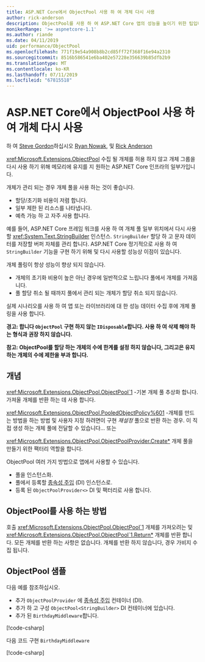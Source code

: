 ```yaml
---
title: ASP.NET Core에서 ObjectPool 사용 하 여 개체 다시 사용
author: rick-anderson
description: ObjectPool를 사용 하 여 ASP.NET Core 앱의 성능을 높이기 위한 팁입니다.
monikerRange: '>= aspnetcore-1.1'
ms.author: riande
ms.date: 04/11/2019
uid: performance/ObjectPool
ms.openlocfilehash: 771f19e54a908b8b2cd85ff72f368f16e94a2310
ms.sourcegitcommit: 8516b586541e6ba402e57228e356639b85dfb2b9
ms.translationtype: MT
ms.contentlocale: ko-KR
ms.lasthandoff: 07/11/2019
ms.locfileid: "67815518"
---
```

# <a name="object-reuse-with-objectpool-in-aspnet-core"></a>ASP.NET Core에서 ObjectPool 사용 하 여 개체 다시 사용

하 여 [Steve Gordon](https://twitter.com/stevejgordon)하십시오 [Ryan Nowak](https://github.com/rynowak), 및 [Rick Anderson](https://twitter.com/RickAndMSFT)

<xref:Microsoft.Extensions.ObjectPool> 수집 될 개체를 허용 하지 않고 개체 그룹을 다시 사용 하기 위해 메모리에 유지를 지 원하는 ASP.NET Core 인프라의 일부가입니다.

개체가 관리 되는 경우 개체 풀을 사용 하는 것이 좋습니다.

- 할당/초기화 비용이 저렴 합니다.
- 일부 제한 된 리소스를 나타냅니다.
- 예측 가능 하 고 자주 사용 합니다.

예를 들어, ASP.NET Core 프레임 워크를 사용 하 여 개체 풀 일부 위치에서 다시 사용할 <xref:System.Text.StringBuilder> 인스턴스. `StringBuilder` 할당 하 고 문자 데이터를 저장할 버퍼 자체를 관리 합니다. ASP.NET Core 정기적으로 사용 하 여 `StringBuilder` 기능을 구현 하기 위해 및 다시 사용할 성능상 이점이 있습니다.

개체 풀링이 항상 성능이 향상 되지 않습니다.

- 개체의 초기화 비용이 높은 아닌 경우에 일반적으로 느립니다 풀에서 개체를 가져옵니다.
- 풀 할당 취소 될 때까지 풀에서 관리 되는 개체가 할당 취소 되지 않습니다.

실제 시나리오를 사용 하 여 앱 또는 라이브러리에 대 한 성능 데이터 수집 후에 개체 풀링을 사용 합니다.

**경고: 합니다 `ObjectPool` 구현 하지 않는 `IDisposable`합니다. 사용 하 여 삭제 해야 하는 형식과 권장 하지 않습니다.**

**참고: ObjectPool를 할당 하는 개체의 수에 한계를 설정 하지 않습니다, 그리고은 유지 하는 개체의 수에 제한을 부과 합니다.**

## <a name="concepts"></a>개념

<xref:Microsoft.Extensions.ObjectPool.ObjectPool`1> -기본 개체 풀 추상화 합니다. 가져올 개체를 반환 하는 데 사용 합니다.

<xref:Microsoft.Extensions.ObjectPool.PooledObjectPolicy%601> -개체를 만드는 방법을 하는 방법 및 사용자 지정 하려면이 구현 *재설정* 풀으로 반환 하는 경우. 이 직접 생성 하는 개체 풀에 전달할 수 있습니다... 또는

<xref:Microsoft.Extensions.ObjectPool.ObjectPoolProvider.Create*> 개체 풀을 만들기 위한 팩터리 역할을 합니다.
<!-- REview, there is no ObjectPoolProvider<T> -->

ObjectPool 여러 가지 방법으로 앱에서 사용할 수 있습니다.

* 풀을 인스턴스화.
* 풀에서 등록할 [종속성 주입](xref:fundamentals/dependency-injection) (DI) 인스턴스로.
* 등록 된 `ObjectPoolProvider<>` DI 및 팩터리로 사용 합니다.

## <a name="how-to-use-objectpool"></a>ObjectPool를 사용 하는 방법

호출 <xref:Microsoft.Extensions.ObjectPool.ObjectPool`1> 개체를 가져오려는 및 <xref:Microsoft.Extensions.ObjectPool.ObjectPool`1.Return*> 개체를 반환 합니다.  모든 개체를 반환 하는 사항은 없습니다. 개체를 반환 하지 않습니다, 경우 가비지 수집 됩니다.

## <a name="objectpool-sample"></a>ObjectPool 샘플

다음 예를 참조하십시오.

* 추가 `ObjectPoolProvider` 에 [종속성 주입](xref:fundamentals/dependency-injection) 컨테이너 (DI).
* 추가 하 고 구성 `ObjectPool<StringBuilder>` DI 컨테이너에 있습니다.
* 추가 된 `BirthdayMiddleware`합니다.

[!code-csharp[](ObjectPool/ObjectPoolSample/Startup.cs?name=snippet)]

다음 코드 구현 `BirthdayMiddleware`

[!code-csharp[](ObjectPool/ObjectPoolSample/BirthdayMiddleware.cs?name=snippet)]
